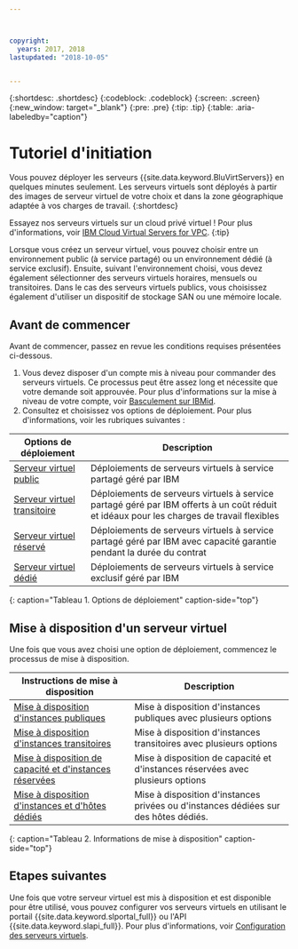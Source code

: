 ```yaml
---



copyright:
  years: 2017, 2018
lastupdated: "2018-10-05"


---
```


{:shortdesc: .shortdesc}
{:codeblock: .codeblock}
{:screen: .screen}
{:new_window: target="_blank"}
{:pre: .pre}
{:tip: .tip}
{:table: .aria-labeledby="caption"}

# Tutoriel d'initiation
Vous pouvez déployer les serveurs {{site.data.keyword.BluVirtServers}} en quelques minutes seulement. Les serveurs virtuels sont déployés à partir des images de serveur virtuel de votre choix et dans la zone géographique adaptée à vos charges de travail.
{:shortdesc}

Essayez nos serveurs virtuels sur un cloud privé virtuel ! Pour plus d'informations, voir [IBM Cloud Virtual Servers for VPC](../../docs/vsi-is/getting-started.html#gettingstartedvsigen).
{:tip}

Lorsque vous créez un serveur virtuel, vous pouvez choisir entre un environnement public (à service partagé) ou un environnement dédié (à service exclusif). Ensuite, suivant l'environnement choisi, vous devez également sélectionner des serveurs virtuels horaires, mensuels ou transitoires. Dans le cas des serveurs virtuels publics, vous choisissez également d'utiliser un dispositif de stockage SAN ou une mémoire locale.

## Avant de commencer

Avant de commencer, passez en revue les conditions requises présentées ci-dessous.

  1. Vous devez disposer d'un compte mis à niveau pour commander des serveurs virtuels. Ce processus peut être assez long et nécessite que votre demande soit approuvée. Pour plus d'informations sur la mise à niveau de votre compte, voir [Basculement sur IBMid](https://console.bluemix.net/docs/admin/softlayerlink.html).
  2. Consultez et choisissez vos options de déploiement. Pour plus d'informations, voir les rubriques suivantes :

|              Options de déploiement                           |  Description                                        |
| --------------------------------------------------------- | --------------------------------------------------- |
|[Serveur virtuel public](../vsi/vsi_public.html)            | Déploiements de serveurs virtuels à service partagé géré par IBM|
|[Serveur virtuel transitoire](../vsi/vsi_about_transient.html)| Déploiements de serveurs virtuels à service partagé géré par IBM offerts à un coût réduit et idéaux pour les charges de travail flexibles |
|[Serveur virtuel réservé](../vsi/vsi_about_reserved.html)  | Déploiements de serveurs virtuels à service partagé géré par IBM avec capacité garantie pendant la durée du contrat |
|[Serveur virtuel dédié](../vsi/vsi_dedicated.html)      | Déploiements de serveurs virtuels à service exclusif géré par IBM            |
{: caption="Tableau 1. Options de déploiement" caption-side="top"}   

## Mise à disposition d'un serveur virtuel

Une fois que vous avez choisi une option de déploiement, commencez le processus de mise à disposition.

|              Instructions de mise à disposition                                         |  Description                                            |
| -------------------------------------------------------------------------- | ------------------------------------------------------- |
|[Mise à disposition d'instances publiques](../vsi/vsi_provision_public.html)                | Mise à disposition d'instances publiques avec plusieurs options             |
|[Mise à disposition d'instances transitoires](../vsi/vsi_provision_transient.html)                | Mise à disposition d'instances transitoires avec plusieurs options            |
|[Mise à disposition de capacité et d'instances réservées](../vsi/vsi_provision_reserved.html)            | Mise à disposition de capacité et d'instances réservées avec plusieurs options |
|[Mise à disposition d'instances et d'hôtes dédiés](../vsi/vsi_provision_dedicated.html)| Mise à disposition d'instances privées ou d'instances dédiées sur des hôtes dédiés.|
{: caption="Tableau 2. Informations de mise à disposition" caption-side="top"}

## Etapes suivantes

Une fois que votre serveur virtuel est mis à disposition et est disponible pour être utilisé, vous pouvez configurer vos serveurs virtuels en utilisant le portail {{site.data.keyword.slportal_full}} ou l'API {{site.data.keyword.slapi_full}}. Pour plus d'informations, voir [Configuration des serveurs virtuels](../vsi/vsi_configuring.html).
